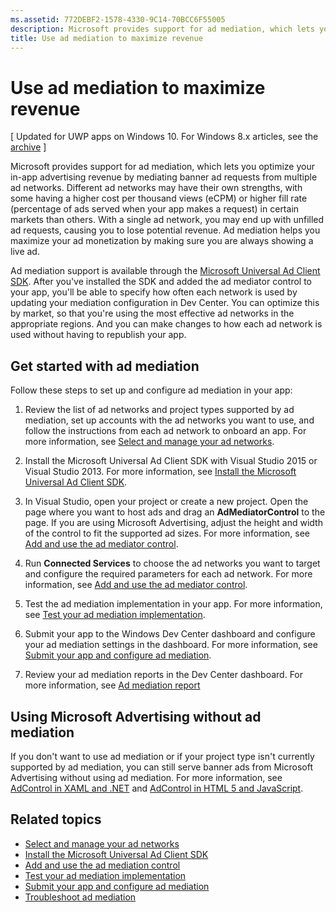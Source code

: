 ```yaml
---
ms.assetid: 772DEBF2-1578-4330-9C14-70BCC6F55005
description: Microsoft provides support for ad mediation, which lets you optimize your in-app advertising revenue by mediating banner ad requests from multiple ad networks.
title: Use ad mediation to maximize revenue
---
```


#  Use ad mediation to maximize revenue


\[ Updated for UWP apps on Windows 10. For Windows 8.x articles, see the [archive](http://go.microsoft.com/fwlink/p/?linkid=619132) \]

Microsoft provides support for ad mediation, which lets you optimize your in-app advertising revenue by mediating banner ad requests from multiple ad networks. Different ad networks may have their own strengths, with some having a higher cost per thousand views (eCPM) or higher fill rate (percentage of ads served when your app makes a request) in certain markets than others. With a single ad network, you may end up with unfilled ad requests, causing you to lose potential revenue. Ad mediation helps you maximize your ad monetization by making sure you are always showing a live ad.

Ad mediation support is available through the [Microsoft Universal Ad Client SDK](http://go.microsoft.com/fwlink/p/?LinkId=518026). After you've installed the SDK and added the ad mediator control to your app, you'll be able to specify how often each network is used by updating your mediation configuration in Dev Center. You can optimize this by market, so that you're using the most effective ad networks in the appropriate regions. And you can make changes to how each ad network is used without having to republish your app.

## Get started with ad mediation


Follow these steps to set up and configure ad mediation in your app:

1.  Review the list of ad networks and project types supported by ad mediation, set up accounts with the ad networks you want to use, and follow the instructions from each ad network to onboard an app. For more information, see [Select and manage your ad networks](select-and-manage-your-ad-networks.md).

2.  Install the Microsoft Universal Ad Client SDK with Visual Studio 2015 or Visual Studio 2013. For more information, see [Install the Microsoft Universal Ad Client SDK](install-the-microsoft-universal-ad-client-sdk.md).

3.  In Visual Studio, open your project or create a new project. Open the page where you want to host ads and drag an **AdMediatorControl** to the page. If you are using Microsoft Advertising, adjust the height and width of the control to fit the supported ad sizes. For more information, see [Add and use the ad mediator control](add-and-use-the-ad-mediator-control.md).

4.  Run **Connected Services** to choose the ad networks you want to target and configure the required parameters for each ad network. For more information, see [Add and use the ad mediator control](add-and-use-the-ad-mediator-control.md).

5.  Test the ad mediation implementation in your app. For more information, see [Test your ad mediation implementation](test-your-ad-mediation-implementation.md).

6.  Submit your app to the Windows Dev Center dashboard and configure your ad mediation settings in the dashboard. For more information, see [Submit your app and configure ad mediation](submit-your-app-and-configure-ad-mediation.md).

7.  Review your ad mediation reports in the Dev Center dashboard. For more information, see [Ad mediation report](https://msdn.microsoft.com/library/windows/apps/mt148521)

## Using Microsoft Advertising without ad mediation


If you don't want to use ad mediation or if your project type isn't currently supported by ad mediation, you can still serve banner ads from Microsoft Advertising without using ad mediation. For more information, see [AdControl in XAML and .NET](https://msdn.microsoft.com/library/mt313186.aspx) and [AdControl in HTML 5 and JavaScript](https://msdn.microsoft.com/library/mt313130.aspx).

## Related topics

* [Select and manage your ad networks](select-and-manage-your-ad-networks.md)
* [Install the Microsoft Universal Ad Client SDK](install-the-microsoft-universal-ad-client-sdk.md)
* [Add and use the ad mediation control](add-and-use-the-ad-mediator-control.md)
* [Test your ad mediation implementation](test-your-ad-mediation-implementation.md)
* [Submit your app and configure ad mediation](submit-your-app-and-configure-ad-mediation.md)
* [Troubleshoot ad mediation](troubleshoot-ad-mediation.md)
 

 





<!--HONumber=Mar16_HO2-->


